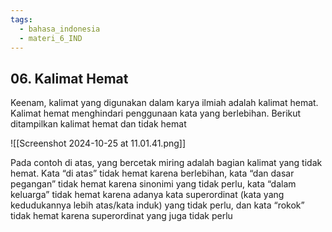 ```yaml
---
tags:
  - bahasa_indonesia
  - materi_6_IND
---
```


## 06. Kalimat Hemat

Keenam, kalimat yang digunakan dalam karya ilmiah adalah kalimat hemat. Kalimat hemat menghindari penggunaan kata yang berlebihan. Berikut ditampilkan kalimat hemat dan tidak hemat

![[Screenshot 2024-10-25 at 11.01.41.png]]

Pada contoh di atas, yang bercetak miring adalah bagian kalimat yang tidak hemat. Kata “di atas” tidak hemat karena berlebihan, kata “dan dasar pegangan” tidak hemat karena sinonimi yang tidak perlu, kata “dalam keluarga” tidak hemat karena adanya kata superordinat (kata yang kedudukannya lebih atas/kata induk) yang tidak perlu, dan kata “rokok” tidak hemat karena superordinat yang juga tidak perlu

